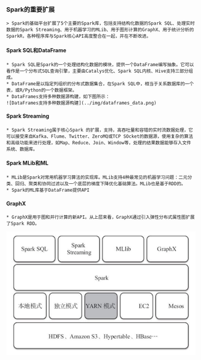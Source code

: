 ### Spark的重要扩展
    > Spark的基础平台扩展了5个主要的Spark库，包括支持结构化数据的Spark SQL、处理实时数据的Spark Streaming、用于机器学习的MLib、用于图形计算的GraphX、用于统计分析的SparkR，各种程序库与Spark核心API高度整合在一起，并在不断改进。

#### Spark SQL和DataFrame
    * Spark SQL是Spark的一个处理结构化数据的模块，提供一个DataFrame编写抽象。它可以看作是一个分布式SQL查询引擎，主要由Catalys优化、Spark SQL内核、Hive支持三部分组成。
    * DataFrame是以指定列组织的分布式数据集合，在Spark SQL中，相当于关系数据库的一个表，或R/Python的一个数据框架。
    * DataFrames支持多种数据源构建，如下图所示：
    ![DataFrames支持多种数据源构建](../img/dataframes_data.png)

#### Spark Streaming
    * Spark Streaming属于核心Spark 的扩展，支持，高吞吐量和容错的实时流数据处理，它可以接受来自Kafka、Flume、Twitter、ZeroMQ或TCP SOcket的数据源，使用复杂的算法和高级功能来进行处理，如Map、Reduce、Join、Window等，处理的结果数据能够存入文件系统、数据库。

#### Spark MLib和ML
    * MLib是Spark对常用机器学习算法的实现库。MLib支持4种最常见的机器学习问题：二元分类、回归、聚类和协同过滤以及一个底层的梯度下降优化基础算法。MLib也是基于RDD的。
    * Spark的ML库基于DataFrame提供API
#### GraphX
    * GraphX是用于图和并行计算的新API。从上层来看，GraphX通过引入弹性分布式属性图扩展了Spark RDD。

![spakr结构图](../img/spark_arch.png)